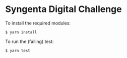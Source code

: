 Syngenta Digital Challenge
===

To install the required modules:

```
$ yarn install
```

To run the (failing) test:

```
$ yarn test
```
